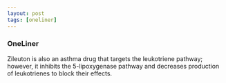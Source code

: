 ```yaml
---
layout: post
tags: [oneliner]
---
```



### OneLiner

Zileuton is also an asthma drug that targets the leukotriene pathway; however, it inhibits the 5-lipoxygenase pathway and decreases production of leukotrienes to block their effects.
